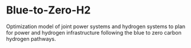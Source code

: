 # Blue-to-Zero-H2
Optimization model of joint power systems and hydrogen systems to plan for power and hydrogen infrastructure following the blue to zero carbon hydrogen pathways.
